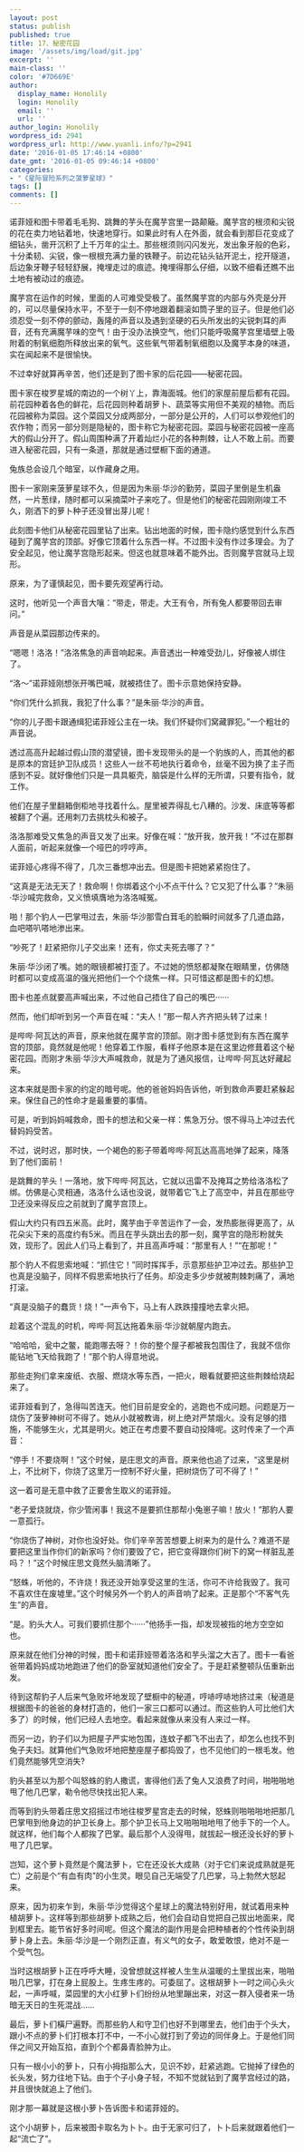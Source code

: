 ```yaml
---
layout: post
status: publish
published: true
title: 17、秘密花园
image: '/assets/img/load/git.jpg'
excerpt: ''
main-class: ''
color: '#7D669E'
author:
  display_name: Honolily
  login: Honolily
  email: ''
  url: ''
author_login: Honolily
wordpress_id: 2941
wordpress_url: http://www.yuanli.info/?p=2941
date: '2016-01-05 17:46:14 +0800'
date_gmt: '2016-01-05 09:46:14 +0800'
categories:
- "《星际冒险系列之菠萝星球》"
tags: []
comments: []
---
```

诺菲娅和图卡带着毛毛狗、跳舞的芋头在魔芋宫里一路颠簸。魔芋宫的根须和尖锐的花在卖力地钻着地，快速地穿行。如果此时有人在外面，就会看到那巨花变成了细钻头，凿开沉积了上千万年的尘土。那些根须则闪闪发光，发出象牙般的色彩，十分柔韧、尖锐，像一根根充满力量的铁鞭子。前边花钻头钻开泥土，挖开隧道，后边象牙鞭子轻轻舒展，掩埋走过的痕迹。掩埋得那么仔细，以致不细看还瞧不出土地有被动过的痕迹。

魔芋宫在运作的时候，里面的人可难受受极了。虽然魔芋宫的内部与外壳是分开的，可以尽量保持水平，不至于一刻不停地跟着翻滚如筒子里的豆子。但是他们必须忍受一刻不停的颤动，轰隆的声音以及遇到坚硬的石头所发出的尖锐刺耳的声音，还有充满魔芋味的空气！由于没办法换空气，他们只能呼吸魔芋宫里墙壁上吸附着的制氧细胞所释放出来的氧气。这些氧气带着制氧细胞以及魔芋本身的味道，实在闻起来不是很愉快。

不过幸好就算再辛苦，他们还是到了图卡家的后花园&mdash;&mdash;秘密花园。

图卡家在梭罗星城的南边的一个树丫上，靠海面城。他们的家屋前屋后都有花园。前花园种着各色的鲜花，后花园则种着胡萝卜、蔬菜等实用但不美观的植物。而后花园被称为菜园。这个菜园又分成两部分，一部分是公开的，人们可以参观他们的农作物；而另一部分则是隐秘的，图卡称它为秘密花园。菜园与秘密花园被一座高大的假山分开了。假山周围种满了开着灿烂小花的各种荆棘，让人不敢上前。而要进入秘密花园，只有一条道，那就是通过壁橱下面的通道。

兔族总会设几个暗室，以作藏身之用。

图卡一家刚来菠萝星球不久，但是因为朱丽&middot;华沙的勤劳，菜园子里倒是生机盎然，一片葱绿，随时都可以采摘菜叶子来吃了。但是他们的秘密花园刚刚竣工不久，刚洒下的萝卜种子还没冒出芽儿呢！

此刻图卡他们从秘密花园里钻了出来。钻出地面的时候，图卡隐约感觉到什么东西碰到了魔芋宫的顶部。好像它顶着什么东西一样。不过图卡没有作过多理会。为了安全起见，他让魔芋宫隐形起来。但这也就意味着不能外出。否则魔芋宫就马上现形。

原来，为了谨慎起见，图卡要先观望再行动。

这时，他听见一个声音大嚷：&ldquo;带走，带走。大王有令，所有兔人都要带回去审问。&rdquo;

声音是从菜园那边传来的。

&ldquo;嗯嗯！洛洛！&rdquo;洛洛焦急的声音响起来。声音透出一种难受劲儿，好像被人绑住了。

&ldquo;洛～&rdquo;诺菲娅刚想张开嘴巴喊，就被捂住了。图卡示意她保持安静。

&ldquo;你们凭什么抓我，我犯了什么事？&rdquo;是朱丽&middot;华沙的声音。

&ldquo;你的儿子图卡跟通缉犯诺菲娅公主在一块。我们怀疑你们窝藏罪犯。&rdquo;一个粗壮的声音说。

透过高高升起越过假山顶的潜望镜，图卡发现带头的是一个豹族的人，而其他的都是原本的宫廷护卫队成员！这些人一丝不苟地执行着命令，丝毫不因为换了主子而感到不妥。就好像他们只是一具具躯壳，脑袋是什么样的无所谓，只要有指令，就工作。

他们在屋子里翻箱倒柜地寻找着什么。屋里被弄得乱七八糟的。沙发、床底等等都被翻了个遍。还用刺刀去挑枕头和被子。

洛洛那难受又焦急的声音又发了出来。好像在喊：&ldquo;放开我，放开我！&rdquo;不过在那群人面前，听起来就像一个哑巴的哼哼声。

诺菲娅心疼得不得了，几次三番想冲出去。但是图卡把她紧紧抱住了。

&ldquo;这真是无法无天了！救命啊！你绑着这个小不点干什么？它又犯了什么事？&rdquo;朱丽&middot;华沙喊完救命，又义愤填膺地为洛洛喊冤。

啪！那个豹人一巴掌甩过去，朱丽&middot;华沙那雪白茸毛的脸瞬时间就多了几道血路，血吧嗒叭嗒地渗出来。

&ldquo;吵死了！赶紧把你儿子交出来！还有，你丈夫死去哪了？&rdquo;

朱丽&middot;华沙闭了嘴。她的眼镜都被打歪了。不过她的愤怒都凝聚在眼睛里，仿佛随时都可以变成高温的强光把他们一个个烧焦一样。只可惜这都是图卡的幻想。

图卡也差点就要高声喊出来，不过他自己捂住了自己的嘴巴&middot;&middot;&middot;&middot;&middot;&middot;

然而，他们却听到另一个声音在喊：&ldquo;夫人！&rdquo;那一帮人齐齐把头转了过来！

是哔哔&middot;阿瓦达的声音，原来他就在魔芋宫的顶部。刚才图卡感觉到有东西在魔芋宫的顶部，竟然就是他呢！他穿着工作服，看样子他原本是在这里边修葺着这个秘密花园。而刚才朱丽&middot;华沙大声喊救命，就是为了通风报信，让哔哔&middot;阿瓦达好藏起来。

这本来就是图卡家的约定的暗号呢。他的爸爸妈妈告诉他，听到救命声要赶紧躲起来。保住自己的性命才是最重要的事情。

可是，听到妈妈喊救命，图卡的想法和父亲一样：焦急万分。恨不得马上冲过去代替妈妈受苦。

不过，说时迟，那时快，一个褐色的影子带着哔哔&middot;阿瓦达高高地弹了起来，降落到了他们面前！

是跳舞的芋头！一落地，放下哔哔&middot;阿瓦达，它就以迅雷不及掩耳之势给洛洛松了绑。仿佛是心灵相通，洛洛什么话也没说，就带着它飞上了高空中，并且在那些守卫还没来得反应之前就到了魔芋宫顶上。

假山大约只有四五米高。此时，魔芋由于辛苦运作了一会，发热膨胀得更高了，从花朵尖下来的高度约有5米。而且在芋头跳出去的那一刻，魔芋宫的隐形粉就失效，现形了。因此人们马上看到了，并且高声呼喊：&ldquo;那里有人！&rdquo;&ldquo;在那呢！&rdquo;

那个豹人不假思索地喊：&ldquo;抓住它！&rdquo;同时挥挥手，示意那些护卫冲过去。那些护卫也真是没脑子，同样不假思索地执行了任务。却没走多少步就被荆棘刺痛了，满地打滚。

&ldquo;真是没脑子的蠢货！烧！&rdquo;一声令下，马上有人跌跌撞撞地去拿火把。

趁着这个混乱的时机，哔哔&middot;阿瓦达拖着朱丽&middot;华沙就朝屋内跑去。

&ldquo;哈哈哈，瓮中之鳖，能跑哪去呀？！你的整个屋子都被我包围住了，我就不信你能钻地飞天给我跑了！&rdquo;那个豹人得意地说。

那些走狗们拿来废纸、衣服、燃烧水等东西，一把火，眼看就要把这些荆棘给烧起来了。

诺菲娅看到了，急得叫苦连天。他们目前是安全的，逃跑也不成问题。问题是万一烧伤了菠萝神树可不得了。她从小就被教诲，树上绝对严禁烟火。没有足够的措施，不能够生火，尤其是明火。她正在考虑要不要自动投降呢。这时传来了一个声音：

&ldquo;停手！不要烧啊！&rdquo;这个时候，是庄思文的声音。原来他也追了过来，&ldquo;这里是树上，不比树下，你烧了这里万一控制不好火量，把树烧伤了可不得了！&rdquo;

这一着可是无意中救了正要舍生取义的诺菲娅。

&ldquo;老子爱烧就烧，你少管闲事！我这不是要抓住那帮小兔崽子嘛！放火！&rdquo;那豹人要一意孤行。

&ldquo;你烧伤了神树，对你也没好处。你们辛辛苦苦想要上树来为的是什么？难道不是要把这里当作你们的新家吗？你们要毁了它，把它变得跟你们树下的窝一样脏乱差吗？！&rdquo;这个时候庄思文竟然头脑清晰了。

&ldquo;怒蛛，听他的，不许烧！我还没开始享受这里的生活，你可不许给我毁了。我可不喜欢住在废墟里。&rdquo;这个时候另外一个豹人的声音响了起来。正是那个&ldquo;不客气先生&rdquo;的声音。

&ldquo;是。豹头大人。可我们要抓住那个&middot;&middot;&middot;&middot;&middot;&middot;&rdquo;他扬手一指，却发现被指的地方空空如也。

原来就在他们分神的时候，图卡和诺菲娅带着洛洛和芋头溜之大吉了。图卡一看爸爸带着妈妈成功地跑进了他们的卧室就知道他们安全了。于是赶紧整顿队伍重新出发。

待到这帮豹子人后来气急败坏地发现了壁橱中的秘道，哼哧哼哧地挤过来（秘道是根据图卡的爸爸的身材打造的，他们一家三口都可以通过。而这些豹人可比他们大多了）的时候，他们已经人去地空。看起来就像从来没有人来过一样。

而另一边，豹子们以为把屋子严实地包围，连蚊子都飞不出去了，却怎么也找不到兔子夫妇。就算他们气急败坏地把整座屋子都捣毁了，也不见他们的一根毛发。他们竟然能够凭空消失?

豹头甚至以为那个叫怒蛛的豹人撒谎，害得他们丢了兔人又浪费了时间，啪啪啪地甩了他几巴掌，勒令他尽快找出犯人来。

而等到豹头带着庄思文招摇过市地往梭罗星宫走去的时候，怒蛛则啪啪啪地把那几巴掌甩到他身边的护卫长身上。那个护卫长马上又啪啪啪地甩了他手下的一个人。就这样，他们每个人都挨了巴掌。最后那个人没得甩，就拔起一根还没长好的萝卜甩了几巴掌。

岂知，这个萝卜竟然是个魔法萝卜，它在还没长大成熟（对于它们来说成熟就是死亡）之前是个&ldquo;有血有肉&rdquo;的小生灵。眼见自己无端受了几巴掌，马上勃然大怒起来。

原来，因为初来乍到，朱丽&middot;华沙觉得这个星球上的魔法特别好用，就试着用来种植胡萝卜。这样等到那些胡萝卜成熟之后，他们会自动自觉把自己拔出地面来，爬到框里去。能节省好多时间呢。但这个魔法的副作用是会把种植者的个性传染到胡萝卜身上去。朱丽&middot;华沙是一个刚烈正直，有义气的女子，敢爱敢恨，绝对不是一个受气包。

当时这根胡萝卜正在呼呼大睡，没曾想就这样被人生生从温暖的土里拔出来，啪啪啪几巴掌，打在身上屁股上。生疼生疼的。可委屈了。这根胡萝卜一时之间心头火起，一声呼喊，菜园里的大小红萝卜们纷纷从地里蹦出来，对这一群入侵者来一场暗无天日的生死混战&hellip;&hellip;

最后，萝卜们橫尸遍野。而那些豹人和守卫们也好不到哪里去，他们由于个头大，跟小不点的萝卜们打根本打不中，一不小心就打到了旁边的同伴身上。于是他们同伴之间又开始互掐，直到个个都鼻青脸肿为止。

只有一根小小的萝卜，只有小拇指那么大，见识不妙，赶紧逃跑。它抛掉了绿色的长头发，努力往地下钻。由于个子小身子轻，不知不觉就钻到了魔芋宫经过的路，并且很快就追上了他们。

刚才那一幕就是这根小萝卜告诉图卡和诺菲娅的。

这个小胡萝卜，后来被图卡取名为卜卜。由于无家可归了，卜卜后来就跟着他们一起&ldquo;流亡了&rdquo;。

